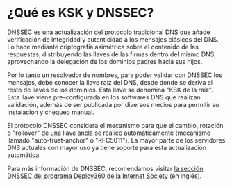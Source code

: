 # ¿Qué es KSK y DNSSEC?

DNSSEC es una actualización del protocolo tradicional DNS que añade verificación de integridad y autenticidad a los mensajes clásicos del DNS. Lo hace mediante criptografía asimétrica sobre el contenido de las respuestas, distribuyendo las llaves de las firmas dentro del mismo DNS, aprovechando la delegación de los dominios padres hacia sus hijos.

Por lo tanto un resolvedor de nombres, para poder validar con DNSSEC los mensajes, debe conocer la llave raíz del DNS, desde donde se deriva el resto de llaves de los dominios. Esta llave se denomina "KSK de la raíz". Esta llave viene pre-configurada en los softwares DNS que realizan validación, además de ser publicada por diversos medios para permitir su instalación y chequeo manual.

El protocolo DNSSEC considera el mecanismo para que el cambio, rotación o "rollover" de una llave ancla se realice automáticamente (mecanismo llamado "auto-trust-anchor" o "RFC5011"). La mayor parte de los servidores DNS actuales con mayor uso ya tiene soporte para esta actualización automática.

Para más información de DNSSEC, recomendamos visitar [la sección DNSSEC del programa Deploy360 de la Internet Society](http://www.internetsociety.org/deploy360/dnssec/) (en inglés).

